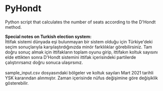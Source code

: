 # PyHondt
Python script that calculates the number of seats according to the D'Hondt method.

<b>Special notes on Turkish election system:</b>
<br>
  İttifak sistemi dünyada eşi bulunmayan bir sistem olduğu için Türkiye'deki seçim sonuçlarıyla karşılaştırdığınızda minör farklılıklar görebilirsiniz. Tam doğru sonuç almak için ittifakların toplam oyunu girip, ittifakın koltuk sayısını elde ettikten sonra D'Hondt sistemini ittifak içerisindeki partilerde çalıştırırsanız doğru sonuca ulaşırsınız.
<br>
<br>
  sample_input.csv dosyasındaki bölgeler ve koltuk sayıları Mart 2021 tarihli YSK kararından alınmıştır. Zaman içerisinde nüfus değişimine göre değişiklik gösterebilir.
